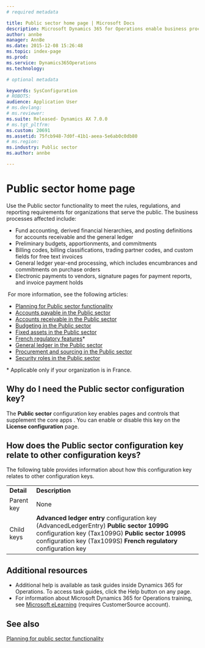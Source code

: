 ```yaml
---
# required metadata

title: Public sector home page | Microsoft Docs
description: Microsoft Dynamics 365 for Operations enable business processes that are common to both the public and private sectors, such as budgeting, purchasing, accounts payable, and accounts receivable tasks. 
author: annbe
manager: AnnBe
ms.date: 2015-12-08 15:26:48
ms.topic: index-page
ms.prod: 
ms.service: Dynamics365Operations
ms.technology: 

# optional metadata

keywords: SysConfiguration
# ROBOTS: 
audience: Application User
# ms.devlang: 
# ms.reviewer: 
ms.suite: Released- Dynamics AX 7.0.0
# ms.tgt_pltfrm: 
ms.custom: 20691
ms.assetid: 75fcb948-7d0f-41b1-aeea-5e6ab0c0db80
# ms.region: 
ms.industry: Public sector
ms.author: annbe

---
```


# Public sector home page

Use the Public sector functionality to meet the rules, regulations, and reporting requirements for organizations that serve the public. The business processes affected include:

-   Fund accounting, derived financial hierarchies, and posting definitions for accounts receivable and the general ledger
-   Preliminary budgets, apportionments, and commitments
-   Billing codes, billing classifications, trading partner codes, and custom fields for free text invoices
-   General ledger year-end processing, which includes encumbrances and commitments on purchase orders
-   Electronic payments to vendors, signature pages for payment reports, and invoice payment holds

 For more information, see the following articles:

-   [Planning for Public sector functionality](http://ax.help.dynamics.com/en/wiki/planning-for-public-sector-functionality/)
-   [Accounts payable in the Public sector](http://ax.help.dynamics.com/en/wiki/accounts-payable-in-the-public-sector/)
-   [Accounts receivable in the Public sector](http://ax.help.dynamics.com/en/wiki/accounts-receivable-in-the-public-sector/)
-   [Budgeting in the Public sector](http://ax.help.dynamics.com/en/wiki/budgeting-in-the-public-sector/)
-   [Fixed assets in the Public sector](http://ax.help.dynamics.com/en/wiki/fixed-assets-in-the-public-sector/)
-   [French regulatory features](http://ax.help.dynamics.com/en/wiki/public-sector-accounting-in-france/)\*
-   [General ledger in the Public sector](http://ax.help.dynamics.com/en/wiki/general-ledger-in-the-public-sector/)
-   [Procurement and sourcing in the Public sector](http://ax.help.dynamics.com/en/wiki/procurement-and-sourcing-in-the-public-sector/)
-   [Security roles in the Public sector](http://ax.help.dynamics.com/en/wiki/security-roles-in-the-public-sector-2/)

\* Applicable only if your organization is in France.

## Why do I need the Public sector configuration key?
The **Public sector** configuration key enables pages and controls that supplement the core apps . You can enable or disable this key on the **License configuration** page.

## How does the Public sector configuration key relate to other configuration keys?
The following table provides information about how this configuration key relates to other configuration keys.

|            |                                                                                                                                                                                                                     |
|------------|---------------------------------------------------------------------------------------------------------------------------------------------------------------------------------------------------------------------|
| **Detail** | **Description**                                                                                                                                                                                                     |
| Parent key | None                                                                                                                                                                                                                |
| Child keys | **Advanced ledger entry** configuration key (AdvancedLedgerEntry) **Public sector 1099G** configuration key (Tax1099G) **Public sector 1099S** configuration key (Tax1099S) **French regulatory** configuration key |

## Additional resources
-   Additional help is available as task guides inside Dynamics 365 for Operations. To access task guides, click the Help button on any page.
-   For information about Microsoft Dynamics 365 for Operations training, see [Microsoft eLearning](https://mbs2.microsoft.com/members/elearning/dynamicstrainingcert.aspx) (requires CustomerSource account).


See also
--------

[Planning for public sector functionality](https://ax.help.dynamics.com/en/wiki/Planning-for-public-sector-functionality)

